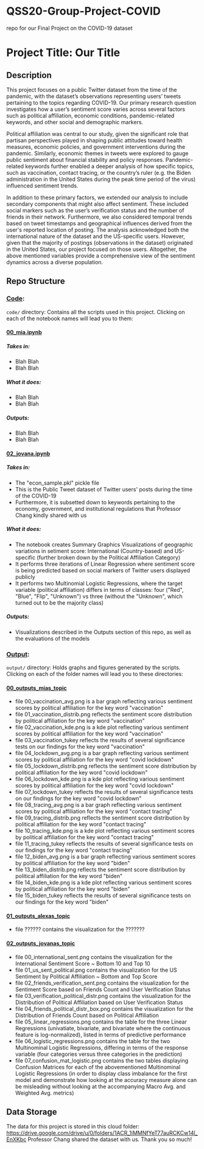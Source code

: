 # QSS20-Group-Project-COVID
repo for our Final Project on the COVID-19 dataset

# Project Title: Our Title

## Description
This project focuses on a public Twitter dataset from the time of the pandemic, with the dataset’s observations representing users’ tweets pertaining to the topics regarding COVID-19. Our primary research question investigates how a user’s sentiment score varies across several factors such as political affiliation, economic conditions, pandemic-related keywords, and other social and demographic markers.

Political affiliation was central to our study, given the significant role that partisan perspectives played in shaping public attitudes toward health measures, economic policies, and government interventions during the pandemic. Similarly, economic themes in tweets were explored to gauge public sentiment about financial stability and policy responses. Pandemic-related keywords further enabled a deeper analysis of how specific topics, such as vaccination, contact tracing, or the country’s ruler (e.g. the Biden administration in the United States during the peak time period of the virus) influenced sentiment trends.

In addition to these primary factors, we extended our analysis to include secondary components that might also affect sentiment. These included social markers such as the user’s verification status and the number of friends in their network. Furthermore, we also considered temporal trends based on tweet timestamps and geographical influences derived from the user's reported location of posting. The analysis acknowledged both the international nature of the dataset and the US-specific users. However, given that the majority of postings (observations in the dataset) originated in the United States, our project focused on those users. Altogether, the above mentioned variables provide a comprehensive view of the sentiment dynamics across a diverse population.

## Repo Structure
### [Code](https://github.com/jovana-nikitovic/QSS20-Group-Project-COVID/blob/main/code):
`code/` directory: Contains all the scripts used in this project. Clicking on each of the notebook names will lead you to them:
#### [00_mia.ipynb](https://github.com/jovana-nikitovic/QSS20-Group-Project-COVID/blob/main/code/00_mia.ipynb)
##### Takes in:
- Blah Blah
- Blah Blah
##### What it does:
- Blah Blah
- Blah Blah
##### Outputs:
- Blah Blah
- Blah Blah

#### [02_jovana.ipynb](https://github.com/jovana-nikitovic/QSS20-Group-Project-COVID/blob/main/code/02_jovana.ipynb)
##### Takes in:
- The "econ_sample.pkl" pickle file
- This is the Public Tweet dataset of Twitter users' posts during the time of the COVID-19
- Furthermore, it is subsetted down to keywords pertaining to the economy, government, and institutional regulations that Professor Chang kindly shared with us
##### What it does:
- The notebook creates Summary Graphics Visualizations of geographic variations in setiment score: International (Country-based) and US-specific (further broken down by the Political Affiliation Category)
- It performs three iterations of Linear Regression where sentiment score is being predicted based on social markers of Twitter users displayed publicly
- It performs two Multinomial Logistic Regressions, where the target variable (political affiliation) differs in terms of classes: four ("Red", "Blue", "Flip", "Unknown") vs three (without the "Unknown", which turned out to be the majority class)
##### Outputs:
- Visualizations described in the Outputs section of this repo, as well as the evaluations of the models



### [Output](https://github.com/jovana-nikitovic/QSS20-Group-Project-COVID/blob/main/output):
`output/` directory: Holds graphs and figures generated by the scripts. Clicking on each of the folder names will lead you to these directories:
#### [00_outputs_mias_topic](https://github.com/jovana-nikitovic/QSS20-Group-Project-COVID/blob/main/output/00_outputs_mias_topic)
- file 00_vaccination_avg.png is a bar graph reflecting various sentiment scores by political affiliation for the key word "vaccination"
- file 01_vaccination_distrib.png reflects the sentiment score distribution by political affiliation for the key word "vaccination"
- file 02_vaccination_kde.png is a kde plot reflecting various sentiment scores by political affiliation for the key word "vaccination"
- file 03_vaccination_tukey reflects the results of several significance tests on our findings for the key word "vaccination"
- file 04_lockdown_avg.png is a bar graph reflecting various sentiment scores by political affiliation for the key word "covid lockdown"
- file 05_lockdown_distrib.png reflects the sentiment score distribution by political affiliation for the key word "covid lockdown"
- file 06_lockdown_kde.png is a kde plot reflecting various sentiment scores by political affiliation for the key word "covid lockdown"
- file 07_lockdown_tukey reflects the results of several significance tests on our findings for the key word "covid lockdown"
- file 08_tracing_avg.png is a bar graph reflecting various sentiment scores by political affiliation for the key word "contact tracing"
- file 09_tracing_distrib.png reflects the sentiment score distribution by political affiliation for the key word "contact tracing"
- file 10_tracing_kde.png is a kde plot reflecting various sentiment scores by political affiliation for the key word "contact tracing"
- file 11_tracing_tukey reflects the results of several significance tests on our findings for the key word "contact tracing"
- file 12_biden_avg.png is a bar graph reflecting various sentiment scores by political affiliation for the key word "biden"
- file 13_biden_distrib.png reflects the sentiment score distribution by political affiliation for the key word "biden"
- file 14_biden_kde.png is a kde plot reflecting various sentiment scores by political affiliation for the key word "biden"
- file 15_biden_tukey reflects the results of several significance tests on our findings for the key word "biden"

#### [01_outputs_alexas_topic](https://github.com/jovana-nikitovic/QSS20-Group-Project-COVID/blob/main/output/01_outputs_alexas_topic)
- file ?????? contains the visualization for the ???????

#### [02_outputs_jovanas_topic](https://github.com/jovana-nikitovic/QSS20-Group-Project-COVID/blob/main/output/02_outputs_jovanas_topic)
- file 00_international_sent.png contains the visualization for the International Sentiment Score ~ Bottom 10 and Top 10
- file 01_us_sent_political.png contains the visualization for the US Sentiment by Political Affiliation ~ Bottom and Top Score
- file 02_friends_verification_sent.png contains the visualization for the Sentiment Score based on Friends Count and User Verification Status
- file 03_verification_political_distr.png contains the visualization for the Distribution of Political Affiliation based on User Verification Status
- file 04_friends_political_distr_box.png contains the visualization for the Distribution of Friends Count based on Political Affiliation
- file 05_linear_regressions.png contains the table for the three Linear Regressions (univatiate, bivariate, and bivariate where the continuous feature is log-normalized), listed in terms of predictive performance
- file 06_logistic_regressions.png contains the table for the two Multinominal Logistic Regressions, differing in terms of the response variable (four categories versus three categories in the prediction)
- file 07_confusion_mat_logistic.png contains the two tables displaying Confusion Matrices for each of the abovementioned Multinominal Logistic Regressions (in order to display class imbalance for the first model and demonstrate how looking at the accuracy measure alone can be misleading without looking at the accompanying Macro Avg. and Weighted Avg. metrics)

## Data Storage
The data for this project is stored in this cloud folder: https://drive.google.com/drive/u/0/folders/1ACR_1iMMNfYeT77auRCKCw14l_EnXKbc
Professor Chang shared the dataset with us. Thank you so much!

